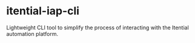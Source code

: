 # itential-iap-cli
Lightweight CLI tool to simplify the process of interacting with the Itential automation platform.
